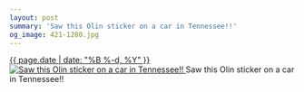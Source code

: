 ```yaml
---
layout: post
summary: 'Saw this Olin sticker on a car in Tennessee!!'
og_image: 421-1280.jpg
---
```


<p>
 <time>
  <a href="/421">
   {{ page.date | date: "%B %-d, %Y" }}
  </a>
 </time>
 <a href="/421">
  <img alt="Saw this Olin sticker on a car in Tennessee!!" sizes="(min-width: 700px) 50vw, calc(100vw - 2rem)" src="{{ site.assets_url }}/421-640.jpg" srcset="{{ site.assets_url }}/421-1280.jpg 1280w, {{ site.assets_url }}/421-960.jpg 960w, {{ site.assets_url }}/421-640.jpg 640w, {{ site.assets_url }}/421-320.jpg 320w"/>
 </a>
 <span>
  Saw this Olin sticker on a car in Tennessee!!
 </span>
</p>
